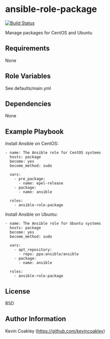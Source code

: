 ansible-role-package
====================

[![Build Status](https://travis-ci.org/kevincoakley/ansible-role-package.svg?branch=master)](https://travis-ci.org/kevincoakley/ansible-role-package)

Manage packages for CentOS and Ubuntu

Requirements
------------

None

Role Variables
--------------

See defaults/main.yml

Dependencies
------------

None

Example Playbook
----------------

Install Ansible on CentOS:

    - name: The Ansible role for CentOS systems
      hosts: package
      become: yes
      become_method: sudo
    
      vars:
        - pre_package:
          - name: epel-release
        - package:
          - name: ansible
    
      roles:
        - ansible-role-package

Install Ansible on Ubuntu:

    - name: The Ansible role for Ubuntu systems
      hosts: package
      become: yes
      become_method: sudo
    
      vars:
        - apt_repository:
          - repo: ppa:ansible/ansible
        - package:
          - name: ansible
    
      roles:
        - ansible-role-package


License
-------

BSD

Author Information
------------------

Kevin Coakley (https://github.com/kevincoakley)
